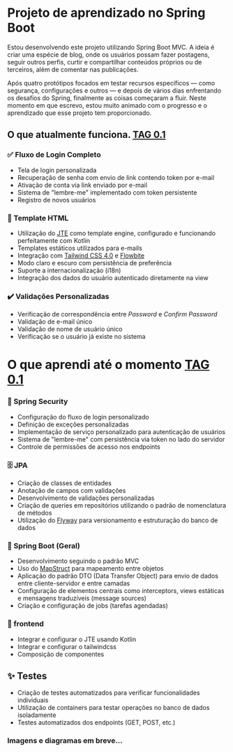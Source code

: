 # Projeto de aprendizado no Spring Boot

Estou desenvolvendo este projeto utilizando Spring Boot MVC. 
A ideia é criar uma espécie de blog, onde os usuários possam fazer postagens, 
seguir outros perfis, curtir e compartilhar conteúdos próprios ou de terceiros, 
além de comentar nas publicações.

Após quatro protótipos focados em testar recursos específicos — como segurança, 
configurações e outros — e depois de vários dias enfrentando os desafios do Spring, 
finalmente as coisas começaram a fluir. Neste momento em que escrevo, estou muito 
animado com o progresso e o aprendizado que esse projeto tem proporcionado.

## O que atualmente funciona. [TAG 0.1](https://github.com/Swellington-Soares/learn-springmvc/releases/tag/0.1)

### ✅ Fluxo de Login Completo

- Tela de login personalizada
- Recuperação de senha com envio de link contendo token por e-mail
- Ativação de conta via link enviado por e-mail
- Sistema de "lembre-me" implementado com token persistente
- Registro de novos usuários

### 🧩 Template HTML

- Utilização do [JTE](https://jte.gg/) como template engine, configurado e funcionando perfeitamente com Kotlin
- Templates estáticos utilizados para e-mails
- Integração com [Tailwind CSS 4.0](https://tailwindcss.com/) e [Flowbite](https://flowbite.com/)
- Modo claro e escuro com persistência de preferência
- Suporte a internacionalização (i18n)
- Integração dos dados do usuário autenticado diretamente na view

### ✔️ Validações Personalizadas

- Verificação de correspondência entre *Password* e *Confirm Password*
- Validação de e-mail único
- Validação de nome de usuário único
- Verificação se o usuário já existe no sistema  

# O que aprendi até o momento [TAG 0.1](https://github.com/Swellington-Soares/learn-springmvc/releases/tag/0.1)

### 🔐 Spring Security

- Configuração do fluxo de login personalizado
- Definição de exceções personalizadas
- Implementação de serviço personalizado para autenticação de usuários
- Sistema de "lembre-me" com persistência via token no lado do servidor
- Controle de permissões de acesso nos endpoints

### 🗄️ JPA

- Criação de classes de entidades
- Anotação de campos com validações
- Desenvolvimento de validações personalizadas
- Criação de queries em repositórios utilizando o padrão de nomenclatura de métodos
- Utilização do [Flyway](https://www.red-gate.com/products/flyway/community/) para versionamento e estruturação do banco de dados

### 🚀 Spring Boot (Geral)

- Desenvolvimento seguindo o padrão MVC
- Uso do [MapStruct](https://mapstruct.org/) para mapeamento entre objetos
- Aplicação do padrão DTO (Data Transfer Object) para envio de dados entre cliente-servidor e entre camadas
- Configuração de elementos centrais como interceptors, views estáticas e mensagens traduzíveis (message sources)
- Criação e configuração de jobs (tarefas agendadas)  

### 🧩 frontend

- Integrar e configurar o JTE usando Kotlin
- Integrar e configurar o tailwindcss
- Composição de componentes

## ✨ Testes

- Criação de testes automatizados para verificar funcionalidades individuais
- Utilização de containers para testar operações no banco de dados isoladamente
- Testes automatizados dos endpoints (GET, POST, etc.)


### Imagens e diagramas em breve...
